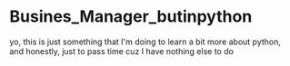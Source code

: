 # Busines_Manager_butinpython
yo, this is just something that I'm doing to learn a bit more about python, and honestly, just to pass time cuz I have nothing else to do
